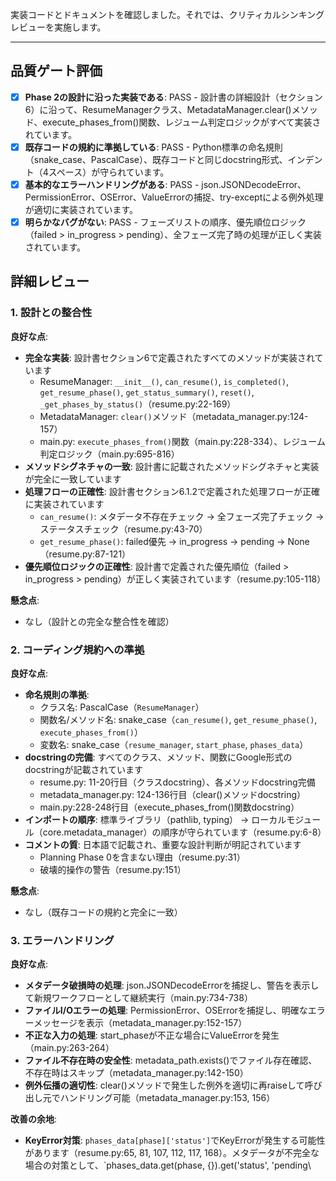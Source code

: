 実装コードとドキュメントを確認しました。それでは、クリティカルシンキングレビューを実施します。

---

## 品質ゲート評価

- [x] **Phase 2の設計に沿った実装である**: PASS - 設計書の詳細設計（セクション6）に沿って、ResumeManagerクラス、MetadataManager.clear()メソッド、execute_phases_from()関数、レジューム判定ロジックがすべて実装されています。
- [x] **既存コードの規約に準拠している**: PASS - Python標準の命名規則（snake_case、PascalCase）、既存コードと同じdocstring形式、インデント（4スペース）が守られています。
- [x] **基本的なエラーハンドリングがある**: PASS - json.JSONDecodeError、PermissionError、OSError、ValueErrorの捕捉、try-exceptによる例外処理が適切に実装されています。
- [x] **明らかなバグがない**: PASS - フェーズリストの順序、優先順位ロジック（failed > in_progress > pending）、全フェーズ完了時の処理が正しく実装されています。

## 詳細レビュー

### 1. 設計との整合性

**良好な点**:
- **完全な実装**: 設計書セクション6で定義されたすべてのメソッドが実装されています
  - ResumeManager: `__init__()`, `can_resume()`, `is_completed()`, `get_resume_phase()`, `get_status_summary()`, `reset()`, `_get_phases_by_status()`（resume.py:22-169）
  - MetadataManager: `clear()`メソッド（metadata_manager.py:124-157）
  - main.py: `execute_phases_from()`関数（main.py:228-334）、レジューム判定ロジック（main.py:695-816）
- **メソッドシグネチャの一致**: 設計書に記載されたメソッドシグネチャと実装が完全に一致しています
- **処理フローの正確性**: 設計書セクション6.1.2で定義された処理フローが正確に実装されています
  - `can_resume()`: メタデータ不存在チェック → 全フェーズ完了チェック → ステータスチェック（resume.py:43-70）
  - `get_resume_phase()`: failed優先 → in_progress → pending → None（resume.py:87-121）
- **優先順位ロジックの正確性**: 設計書で定義された優先順位（failed > in_progress > pending）が正しく実装されています（resume.py:105-118）

**懸念点**:
- なし（設計との完全な整合性を確認）

### 2. コーディング規約への準拠

**良好な点**:
- **命名規則の準拠**:
  - クラス名: PascalCase（`ResumeManager`）
  - 関数名/メソッド名: snake_case（`can_resume()`, `get_resume_phase()`, `execute_phases_from()`）
  - 変数名: snake_case（`resume_manager`, `start_phase`, `phases_data`）
- **docstringの完備**: すべてのクラス、メソッド、関数にGoogle形式のdocstringが記載されています
  - resume.py: 11-20行目（クラスdocstring）、各メソッドdocstring完備
  - metadata_manager.py: 124-136行目（clear()メソッドdocstring）
  - main.py:228-248行目（execute_phases_from()関数docstring）
- **インポートの順序**: 標準ライブラリ（pathlib, typing） → ローカルモジュール（core.metadata_manager）の順序が守られています（resume.py:6-8）
- **コメントの質**: 日本語で記載され、重要な設計判断が明記されています
  - Planning Phase 0を含まない理由（resume.py:31）
  - 破壊的操作の警告（resume.py:151）

**懸念点**:
- なし（既存コードの規約と完全に一致）

### 3. エラーハンドリング

**良好な点**:
- **メタデータ破損時の処理**: json.JSONDecodeErrorを捕捉し、警告を表示して新規ワークフローとして継続実行（main.py:734-738）
- **ファイルI/Oエラーの処理**: PermissionError、OSErrorを捕捉し、明確なエラーメッセージを表示（metadata_manager.py:152-157）
- **不正な入力の処理**: start_phaseが不正な場合にValueErrorを発生（main.py:263-264）
- **ファイル不存在時の安全性**: metadata_path.exists()でファイル存在確認、不存在時はスキップ（metadata_manager.py:142-150）
- **例外伝播の適切性**: clear()メソッドで発生した例外を適切に再raiseして呼び出し元でハンドリング可能（metadata_manager.py:153, 156）

**改善の余地**:
- **KeyError対策**: `phases_data[phase]['status']`でKeyErrorが発生する可能性があります（resume.py:65, 81, 107, 112, 117, 168）。メタデータが不完全な場合の対策として、`phases_data.get(phase, {}).get('status', 'pending\